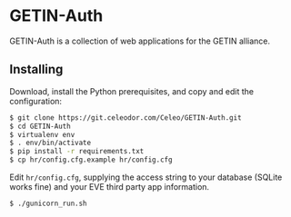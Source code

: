 # GETIN-Auth

GETIN-Auth is a collection of web applications for the GETIN alliance.

## Installing

Download, install the Python prerequisites, and copy and edit the configuration:

```bash
$ git clone https://git.celeodor.com/Celeo/GETIN-Auth.git
$ cd GETIN-Auth
$ virtualenv env
$ . env/bin/activate
$ pip install -r requirements.txt
$ cp hr/config.cfg.example hr/config.cfg
```

Edit `hr/config.cfg`, supplying the access string to your database (SQLite works fine) and your EVE third party app information.

```bash
$ ./gunicorn_run.sh
```

